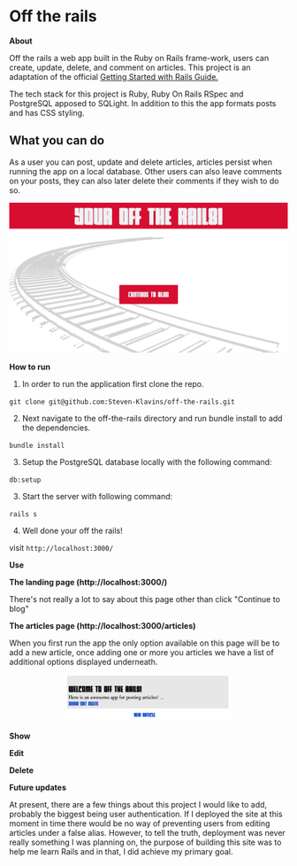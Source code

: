 # Off the rails

**About**

Off the rails a web app built in the Ruby on Rails frame-work, users can create, update, delete, and comment on articles. This project is an adaptation of the official [Getting Started with Rails Guide.](https://guides.rubyonrails.org/getting_started.html) 


The tech stack for this project is Ruby, Ruby On Rails RSpec and PostgreSQL apposed to SQLight. In addition to this the app formats posts and has CSS styling. 

## What you can do

As a user you can post, update and delete articles, articles persist when running the app on a local database. Other users can also leave comments on your posts, they can also later delete their comments if they wish to do so.

<p align="center">
<img src="Screenshot.png" alt="drawing" width="600"/>
</p>


**How to run**

1. In order to run the application first clone the repo.

`git clone git@github.com:Steven-Klavins/off-the-rails.git`

2. Next navigate to the off-the-rails directory and run bundle install to add the dependencies.

`bundle install`

3. Setup the PostgreSQL database locally with the following command:

`db:setup`

3. Start the server with following command:

`rails s` 

4. Well done your off the rails!

visit `http://localhost:3000/`

**Use**

**The landing page (http://localhost:3000/)**

There's not really a lot to say about this page other than click "Continue to blog"

**The articles page (http://localhost:3000/articles)**

When you first run the app the only option available on this page will be to add a new article, once adding one or more you articles we have a list of additional options displayed underneath.

<p align="center">
<img src="article.png" alt="Article screenshot" width="300"/>
</p>

**Show**

**Edit**

**Delete**

**Future updates**

At present, there are a few things about this project I would like to add, probably the biggest being user authentication. If I deployed the site at this moment in time there would be no way of preventing users from editing articles under a false alias. However, to tell the truth, deployment was never really something I was planning on, the purpose of building this site was to help me learn Rails and in that, I did achieve my primary goal.  
